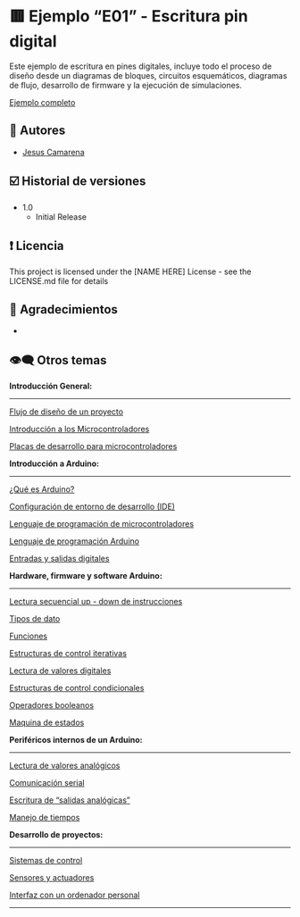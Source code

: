# 🟥 Ejemplo “**E01” - Escritura pin digital**
Este ejemplo de escritura en pines digitales, incluye todo el proceso de diseño desde un diagramas de bloques, circuitos esquemáticos, diagramas de flujo, desarrollo de firmware y la ejecución de simulaciones.

[Ejemplo completo]([https://didyde.notion.site/Lenguaje-de-programaci-n-Arduino-294c2fc84f0e495e86cd944d03f3b3a1](https://www.notion.so/didyde/Entradas-y-salidas-digitales-dd1e9e80958f425582b35ef8b7124b24?pvs=4))

## :busts_in_silhouette: Autores
* [Jesus Camarena](https://www.notion.so/didyde/Profesor-universitario-Dise-ador-de-hardware-para-sistemas-embebidos-81703493db3c44c4a75b49b2d536ea19)

## :ballot_box_with_check: Historial de versiones
* 1.0
    * Initial Release

## :exclamation: Licencia

This project is licensed under the [NAME HERE] License - see the LICENSE.md file for details

## :speech_balloon: Agradecimientos
-

## 👁️‍🗨️ Otros temas

**Introducción General:**

---

[Flujo de diseño de un proyecto](https://www.notion.so/Flujo-de-dise-o-de-un-proyecto-4b3d53803f1a4b6da138e8de24af068a)

[Introducción a los Microcontroladores](https://www.notion.so/Introducci-n-a-los-Microcontroladores-484a6aff1fd3451d9af9b56c5b180bda)

[Placas de desarrollo para microcontroladores](https://www.notion.so/Placas-de-desarrollo-para-microcontroladores-cfc34ea7b98d48799e74e8ec614bfa4d)

**Introducción a Arduino:**

---

[¿Qué es Arduino?](https://www.notion.so/Qu-es-Arduino-8397250a7903427e8018b31db635c5e6)

[Configuración de entorno de desarrollo (IDE)](https://www.notion.so/Configuraci-n-de-entorno-de-desarrollo-IDE-0c9b002ab94a4dc7b7f798ca791714a6)

[Lenguaje de programación de microcontroladores](https://www.notion.so/Lenguaje-de-programaci-n-de-microcontroladores-d5179c129c5942c2af3e5ded4d9a5435)

[Lenguaje de programación Arduino ](https://www.notion.so/Lenguaje-de-programaci-n-Arduino-294c2fc84f0e495e86cd944d03f3b3a1)

[Entradas y salidas digitales](https://www.notion.so/Entradas-y-salidas-digitales-dd1e9e80958f425582b35ef8b7124b24)

**Hardware, firmware y software Arduino:**

---

[Lectura secuencial up - down de instrucciones](https://www.notion.so/Lectura-secuencial-up-down-de-instrucciones-04b0a79e4b254118b45a4b39530838bc)

[Tipos de dato](https://www.notion.so/Tipos-de-dato-47afd45fcd0a4f7d99e68ea791f1abed)

[Funciones](https://www.notion.so/Funciones-89bcf63d7e7147e1bb6d194acd834aa9)

[Estructuras de control iterativas](https://www.notion.so/Estructuras-de-control-iterativas-a87039e272684a3c835a39931a6c396f)

[Lectura de valores digitales](https://www.notion.so/Lectura-de-valores-digitales-79e953d4bff444c084cb5d932251bb40)

[Estructuras de control condicionales](https://www.notion.so/Estructuras-de-control-condicionales-4c48568511b04c4ab64ff099577bbb19)

[Operadores booleanos](https://www.notion.so/Operadores-booleanos-4a05c1a3169147fcb15d3f59d2fe31ad)

[Maquina de estados](https://www.notion.so/Maquina-de-estados-dbeb70d0bb6c4cd8b13dbe29fb33456e)

**Periféricos internos de un Arduino:**

---

[Lectura de valores analógicos ](https://www.notion.so/Lectura-de-valores-anal-gicos-f9009968bedb4aaabb4d1f52d6bcdc19)

[Comunicación serial](https://www.notion.so/Comunicaci-n-serial-5768aa0065cf4ab885abc309ddd611dd)

[Escritura de “salidas analógicas”](https://www.notion.so/Escritura-de-salidas-anal-gicas-5b93997177714b529f1384936fc7fa81)

[Manejo de tiempos](https://www.notion.so/Manejo-de-tiempos-365ed95035e44c479b67ae770a606b85)

**Desarrollo de proyectos:**

---

[Sistemas de control](https://www.notion.so/Sistemas-de-control-bbb1114b364642308b1fbfb0ffadd508)

[Sensores y actuadores](https://www.notion.so/Sensores-y-actuadores-a279dcd7557846488d7a49a090046a1d)

[Interfaz con un ordenador personal ](https://www.notion.so/Interfaz-con-un-ordenador-personal-083070dab7364e99adfc45173a85ddc7)

---


